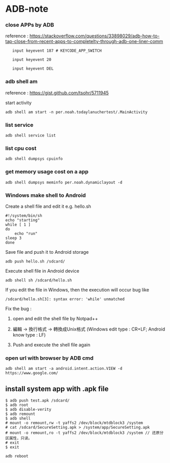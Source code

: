 # ADB-note

### close APPs by ADB

reference : https://stackoverflow.com/questions/33898029/adb-how-to-tap-close-from-recent-apps-to-completelty-through-adb-one-liner-comm

       input keyevent 187 # KEYCODE_APP_SWITCH

       input keyevent 20

       input keyevent DEL       

### adb shell am

reference : https://gist.github.com/tsohr/5711945

start activity
  
    adb shell am start -n per.noah.todaylanuchertest/.MainActivity

### list service

    adb shell service list

### list cpu cost

    adb shell dumpsys cpuinfo

### get memory usage cost on a app  

    adb shell dumpsys meminfo per.noah.dynamiclayout -d
    
### Windows make shell to Android

Create a shell file and edit it e.g. hello.sh
    
    #!/system/bin/sh 
    echo "starting"
    while [ 1 ] 
    do     
        echo "run"     
	sleep 3
    done

Save file and push it to Android storage

    adb push hello.sh /sdcard/

Execute shell file in Android device

    adb shell sh /sdcard/hello.sh
    
If you edit the file in Windows, then the execution will occur bug like 

    /sdcard/hello.sh[3]: syntax error: 'while' unmatched
    
Fix the bug :

1. open and edit the shell file by Notpad++

2. 編輯 -> 換行格式 -> 轉換成Unix格式 (Windows edit type : CR+LF; Android know type : LF)

3. Push and execute the shell file again


### open url with browser by ADB cmd

    adb shell am start -a android.intent.action.VIEW -d https://www.google.com/

## install system app with .apk file

	$ adb push test.apk /sdcard/
	$ adb root
	$ adb disable-verity
	$ adb remount
	$ adb shell
	# mount -o remount,rw -t yaffs2 /dev/block/mtdblock3 /system 
	# cat /sdcard/SecureSetting.apk > /system/app/SecureSetting.apk 
	# mount -o remount,ro -t yaffs2 /dev/block/mtdblock3 /system // 还原分区属性，只读。
	# exit
	$ exit
	
	adb reboot
